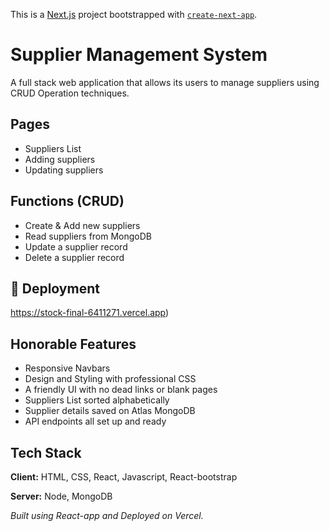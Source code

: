 This is a [Next.js](https://nextjs.org/) project bootstrapped with [`create-next-app`](https://github.com/vercel/next.js/tree/canary/packages/create-next-app).

# Supplier Management System

A full stack web application that allows its users to manage suppliers using CRUD Operation techniques.

## Pages

- Suppliers List
- Adding suppliers
- Updating suppliers

## Functions (CRUD)

- Create & Add new suppliers
- Read suppliers from MongoDB
- Update a supplier record
- Delete a supplier record

## 🔗 Deployment

https://stock-final-6411271.vercel.app)

## Honorable Features

- Responsive Navbars
- Design and Styling with professional CSS
- A friendly UI with no dead links or blank pages
- Suppliers List sorted alphabetically
- Supplier details saved on Atlas MongoDB
- API endpoints all set up and ready

## Tech Stack

**Client:** HTML, CSS, React, Javascript, React-bootstrap

**Server:** Node, MongoDB

_Built using React-app and Deployed on Vercel._
